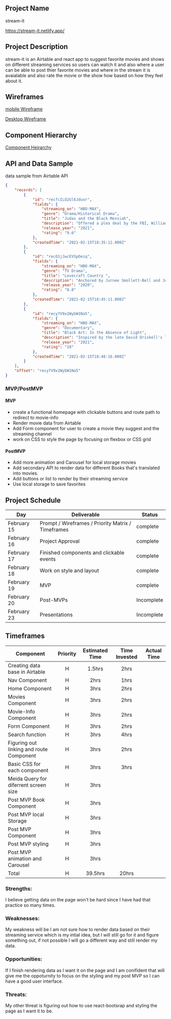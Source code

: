 ## Project Name

stream-it

https://stream-it.netlify.app/

## Project Description

stream-it is an Airtable and react app to suggest favorite movies and shows on different streaming services so users can watch it and also where a user can be able to post thier favorite movies and where in the stream it is avaialable and also rate the movie or the show how based on how they feel about it.

## Wireframes

[mobile Wireframe](https://i.imgur.com/2geivQb.png)

[Desktop Wireframe](https://i.imgur.com/NKDec6R.png) 

## Component Hierarchy

[Component Heirarchy](https://i.imgur.com/JJVkw2I.png)

## API and Data Sample

data sample from Airtable API

```json
{
    "records": [
        {
            "id": "recfcILO2Gl6Jduor",
            "fields": {
                "streaming_on": "HBO-MAX",
                "genre": "Drama/Historical Drama",
                "title": "Judas and the Black Messiah",
                "description": "Offered a plea deal by the FBI, William O'Neal infiltrates the Illinois chapter of the Black Panther Party to gather intelligence on Chairman Fred Ham...",
                "release_year": "2021",
                "rating": "9.6"
            },
            "createdTime": "2021-02-15T18:35:12.000Z"
        },
        {
            "id": "recO1jJwcEVSpOeiq",
            "fields": {
                "streaming_on": "HBO-MAX",
                "genre": "TV Drama",
                "title": "Lovecraft Country ",
                "description": "Anchored by Jurnee Smollett-Bell and Jonathan Majors' heroic performances, Misha Green's Lovecraft Country is a thrilling take on Lovecraftian lore th...",
                "release_year": "2020",
                "rating": "8.8"
            },
            "createdTime": "2021-02-15T18:45:11.000Z"
        },
        {
            "id": "recy7V9x2WybW1Na5",
            "fields": {
                "streaming_on": "HBO-MAX",
                "genre": "Documentary",
                "title": "Black Art: In the Absence of Light",
                "description": "Inspired by the late David Driskell's landmark 1976 exhibition, \"Two Centuries of Black American Art,\" the documentary Black Art: In the Absence of Li...",
                "release_year": "2021",
                "rating": "10"
            },
            "createdTime": "2021-02-15T18:48:16.000Z"
        }
    ],
    "offset": "recy7V9x2WybW1Na5"
}
```

### MVP/PostMVP

#### MVP 
- create a functional homepage with clickable buttons and route path to redirect to movie-info
- Render movie data from Airtable
- Add Form component for user to create a movie they suggest and the streaming channel
- work on CSS to style the page by focusing on flexbox or CSS grid

#### PostMVP  
- Add more animation and Carousel for local storage movies
- Add secondary API to render data for different Books that's translated into movies.
- Add buttons or list to render by their streaming service
- Use local storage to save favorites

## Project Schedule

|  Day | Deliverable | Status
|---|---| ---|
|February 15| Prompt / Wireframes / Priority Matrix / Timeframes | complete
|February 16| Project Approval | complete
|February 17| Finished components and clickable events | complete
|February 18| Work on style and layout | complete
|February 19| MVP  | complete
|February 20| Post-MVPs | Incomplete
|February 23| Presentations | Incomplete

## Timeframes

| Component | Priority | Estimated Time | Time Invested | Actual Time |
| --- | :---: |  :---: | :---: | :---: |
| Creating data base in Airtable| H | 1.5hrs| 2hrs |  |
| Nav Component | H | 2hrs|  1hrs|  |
| Home Component | H | 3hrs| 2hrs |  |
| Movies Component | H | 3hrs|  2hrs|  |
| Movie-Info Component | H | 3hrs| 2hrs |  |
| Form Component | H | 3hrs|  2hrs|  |
| Search function | H | 3hrs|  4hrs|  |
| Figuring out linking and route Component | H | 3hrs| 2hrs |  |
| Basic CSS for each component | H | 3hrs| 3hrs |  |
| Meida Query for diferrent screen size | H | 3hrs|  |  |
| Post MVP Book Component | H | 3hrs|  |  |
| Post MVP local Storage | H | 3hrs|  |  |
| Post MVP Component | H | 3hrs|  |  |
| Post MVP styling  | H | 3hrs|  |  |
| Post MVP animation and Carousel | H | 3hrs|  |  |
| Total | H | 39.5hrs | 20hrs |  |

### Strengths:

I believe getting data on the page won't be hard since I have had that practice so many times.

### Weaknesses:

My weakness will be I am not sure how to render data based on their streaming service which is my intial idea, but I will still go for it and figure something out, if not possible I will go a different way and still render my data.

### Opportunities:

If I finish rendering data as I want it on the page and I am conifident that will give me the oppoturnity to focus on the styling and my post MVP so I can have a good user interface.

### Threats:

My other threat is figuring out how to use react-bootsrap and styling the page as I want it to be.